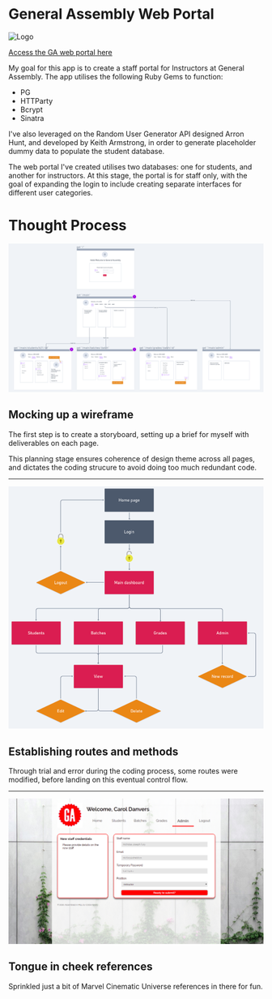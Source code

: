 # General Assembly Web Portal

![Logo](https://general-assembly-portal.herokuapp.com/general-assembly-banner.jpg)

[Access the GA web portal here](https://general-assembly-portal.herokuapp.com/)

My goal for this app is to create a staff portal for Instructors at General Assembly. The app utilises the following Ruby Gems to function:
- PG
- HTTParty
- Bcrypt
- Sinatra

I've also leveraged on the Random User Generator API designed Arron Hunt, and developed by Keith Armstrong, in order to generate placeholder dummy data to populate the student database.

The web portal I've created utilises two databases: one for students, and another for instructors. At this stage, the portal is for staff only, with the goal of expanding the login to include creating separate interfaces for different user categories.

# Thought Process

![Wireframe](/public/Wireframe.png)

## Mocking up a wireframe

The first step is to create a storyboard, setting up a brief for myself with deliverables on each page.

This planning stage ensures coherence of design theme across all pages, and dictates the coding strucure to avoid doing too much redundant code.

---------------------------------

![Wireframe](/public/Flowchart.png)

## Establishing routes and methods

Through trial and error during the coding process, some routes were modified, before landing on this eventual control flow.

---------------------------------

![Layout](/public/Layout.png)

## Tongue in cheek references

Sprinkled just a bit of Marvel Cinematic Universe references in there for fun.